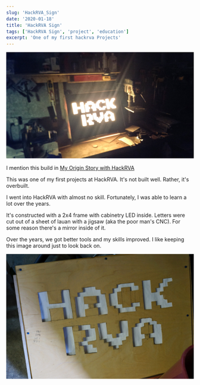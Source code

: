 ```yaml
---
slug: 'HackRVA_Sign'
date: '2020-01-18'
title: 'HackRVA Sign'
tags: ['HackRVA Sign', 'project', 'education']
excerpt: 'One of my first hackrva Projects'
---
```


![hrva_sign](./hrva_sign.jpg)

I mention this build in [My Origin Story with HackRVA](/blog/My_HackRVA_Origin_Story)

This was one of my first projects at HackRVA. It's not built well. Rather, it's overbuilt.

I went into HackRVA with almost no skill. Fortunately, I was able to learn a lot over the years.

It's constructed with a 2x4 frame with cabinetry LED inside. Letters were cut out of a sheet of lauan with a jigsaw (aka the poor man's CNC). For some reason there's a mirror inside of it.

Over the years, we got better tools and my skills improved. I like keeping this image around just to look back on.

![hrva_sign_inprogress](./hrva_sign_inprogress.jpg)
